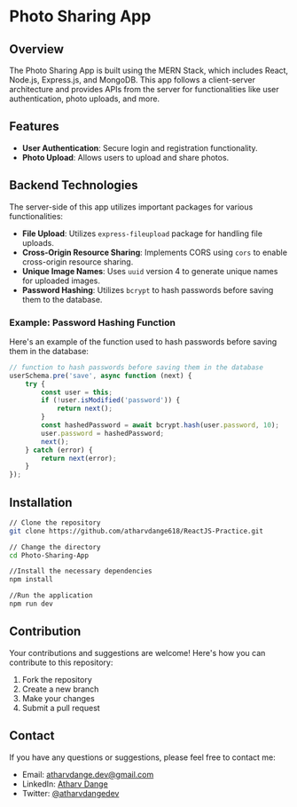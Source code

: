 # Photo Sharing App

## Overview

The Photo Sharing App is built using the MERN Stack, which includes React, Node.js, Express.js, and MongoDB. This app follows a client-server architecture and provides APIs from the server for functionalities like user authentication, photo uploads, and more.

## Features

- **User Authentication**: Secure login and registration functionality.
- **Photo Upload**: Allows users to upload and share photos.
  
## Backend Technologies

The server-side of this app utilizes important packages for various functionalities:

- **File Upload**: Utilizes `express-fileupload` package for handling file uploads.
- **Cross-Origin Resource Sharing**: Implements CORS using `cors` to enable cross-origin resource sharing.
- **Unique Image Names**: Uses `uuid` version 4 to generate unique names for uploaded images.
- **Password Hashing**: Utilizes `bcrypt` to hash passwords before saving them to the database.

### Example: Password Hashing Function

Here's an example of the function used to hash passwords before saving them in the database:

```javascript
// function to hash passwords before saving them in the database
userSchema.pre('save', async function (next) {
    try {
        const user = this;
        if (!user.isModified('password')) {
            return next();
        }
        const hashedPassword = await bcrypt.hash(user.password, 10);
        user.password = hashedPassword;
        next();
    } catch (error) {
        return next(error);
    }
});

```

## Installation

```bash
// Clone the repository
git clone https://github.com/atharvdange618/ReactJS-Practice.git

// Change the directory
cd Photo-Sharing-App

//Install the necessary dependencies
npm install

//Run the application
npm run dev
```

## Contribution

Your contributions and suggestions are welcome! Here's how you can contribute to this repository:

1. Fork the repository
2. Create a new branch
3. Make your changes
4. Submit a pull request

## Contact

If you have any questions or suggestions, please feel free to contact me:

- Email: [atharvdange.dev@gmail.com](mailto:atharvdange.dev@gmail.com)
- LinkedIn: [Atharv Dange](www.linkedin.com/in/atharvdange)
- Twitter: [@atharvdangedev](https://twitter.com/atharvdangedev)